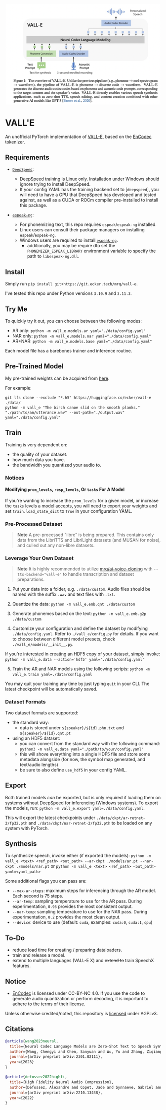 <p align="center">
<img src="./vall-e.png" width="500px"></img>
</p>

# VALL'E

An unofficial PyTorch implementation of [VALL-E](https://valle-demo.github.io/), based on the [EnCodec](https://github.com/facebookresearch/encodec) tokenizer.

## Requirements

* [`DeepSpeed`](https://github.com/microsoft/DeepSpeed#requirements):
  - DeepSpeed training is Linux only. Installation under Windows should ignore trying to install DeepSpeed.
  - If your config YAML has the training backend set to [`deepspeed`], you will need to have a GPU that DeepSpeed has developed and tested against, as well as a CUDA or ROCm compiler pre-installed to install this package.

* [`espeak-ng`](https://github.com/espeak-ng/espeak-ng/):
  - For phonemizing text, this repo requires `espeak`/`espeak-ng` installed.
  - Linux users can consult their package managers on installing `espeak`/`espeak-ng`.
  - Windows users are required to install [`espeak-ng`](https://github.com/espeak-ng/espeak-ng/releases/tag/1.51#Assets).
    + additionally, you may be require dto set the `PHONEMIZER_ESPEAK_LIBRARY` environment variable to specify the path to `libespeak-ng.dll`.

## Install

Simply run `pip install git+https://git.ecker.tech/mrq/vall-e`.

I've tested this repo under Python versions `3.10.9` and `3.11.3`.

## Try Me

To quickly try it out, you can choose between the following modes:

* AR only: `python -m vall_e.models.ar yaml="./data/config.yaml"`
* NAR only: `python -m vall_e.models.nar yaml="./data/config.yaml"`
* AR+NAR: `python -m vall_e.models.base yaml="./data/config.yaml"`

Each model file has a barebones trainer and inference routine.

## Pre-Trained Model

My pre-trained weights can be acquired from [here](https://huggingface.co/ecker/vall-e).

For example:

```
git lfs clone --exclude "*.h5" https://huggingface.co/ecker/vall-e ./data/
python -m vall_e "The birch canoe slid on the smooth planks." "./path/to/an/utterance.wav" --out-path="./output.wav" yaml="./data/config.yaml"
```

## Train

Training is very dependent on:
* the quality of your dataset.
* how much data you have.
* the bandwidth you quantized your audio to.

### Notices

#### Modifying `prom_levels`, `resp_levels`, Or `tasks` For A Model

If you're wanting to increase the `prom_levels` for a given model, or increase the `tasks` levels a model accepts, you will need to export your weights and set `train.load_state_dict` to `True` in your configuration YAML.

### Pre-Processed Dataset

> **Note** A pre-processed "libre" is being prepared. This contains only data from the LibriTTS and LibriLight datasets (and MUSAN for noise), and culled out any non-libre datasets.



### Leverage Your Own Dataset

> **Note** It is highly recommended to utilize [mrq/ai-voice-cloning](https://git.ecker.tech/mrq/ai-voice-cloning) with `--tts-backend="vall-e"` to handle transcription and dataset preparations.

1. Put your data into a folder, e.g. `./data/custom`. Audio files should be named with the suffix `.wav` and text files with `.txt`.

2. Quantize the data: `python -m vall_e.emb.qnt ./data/custom`

3. Generate phonemes based on the text: `python -m vall_e.emb.g2p ./data/custom`

4. Customize your configuration and define the dataset by modifying `./data/config.yaml`. Refer to `./vall_e/config.py` for details. If you want to choose between different model presets, check `./vall_e/models/__init__.py`.

If you're interested in creating an HDF5 copy of your dataset, simply invoke: `python -m vall_e.data --action='hdf5' yaml='./data/config.yaml'`

5. Train the AR and NAR models using the following scripts: `python -m vall_e.train yaml=./data/config.yaml`

You may quit your training any time by just typing `quit` in your CLI. The latest checkpoint will be automatically saved.

### Dataset Formats

Two dataset formats are supported:
* the standard way:
  - data is stored under `${speaker}/${id}.phn.txt` and `${speaker}/${id}.qnt.pt`
* using an HDF5 dataset:
  - you can convert from the standard way with the following command: `python3 -m vall_e.data yaml="./path/to/your/config.yaml"`
  - this will shove everything into a single HDF5 file and store some metadata alongside (for now, the symbol map generated, and text/audio lengths)
  - be sure to also define `use_hdf5` in your config YAML.

## Export

Both trained models *can* be exported, but is only required if loading them on systems without DeepSpeed for inferencing (Windows systems). To export the models, run: `python -m vall_e.export yaml=./data/config.yaml`.

This will export the latest checkpoints under `./data/ckpt/ar-retnet-2/fp32.pth` and `./data/ckpt/nar-retnet-2/fp32.pth` to be loaded on any system with PyTorch.

## Synthesis

To synthesize speech, invoke either (if exported the models): `python -m vall_e <text> <ref_path> <out_path> --ar-ckpt ./models/ar.pt --nar-ckpt ./models/nar.pt` or `python -m vall_e <text> <ref_path> <out_path> yaml=<yaml_path>`

Some additional flags you can pass are:
* `--max-ar-steps`: maximum steps for inferencing through the AR model. Each second is 75 steps.
* `--ar-temp`: sampling temperature to use for the AR pass. During experimentation, `0.95` provides the most consistent output.
* `--nar-temp`: sampling temperature to use for the NAR pass. During experimentation, `0.2` provides the most clean output.
* `--device`: device to use (default: `cuda`, examples: `cuda:0`, `cuda:1`, `cpu`)

## To-Do

* reduce load time for creating / preparing dataloaders.
* train and release a model.
* extend to multiple languages (VALL-E X) and ~~extend to~~ train SpeechX features.

## Notice

- [EnCodec](https://github.com/facebookresearch/encodec) is licensed under CC-BY-NC 4.0. If you use the code to generate audio quantization or perform decoding, it is important to adhere to the terms of their license.

Unless otherwise credited/noted, this repository is [licensed](LICENSE) under AGPLv3.

## Citations

```bibtex
@article{wang2023neural,
  title={Neural Codec Language Models are Zero-Shot Text to Speech Synthesizers},
  author={Wang, Chengyi and Chen, Sanyuan and Wu, Yu and Zhang, Ziqiang and Zhou, Long and Liu, Shujie and Chen, Zhuo and Liu, Yanqing and Wang, Huaming and Li, Jinyu and others},
  journal={arXiv preprint arXiv:2301.02111},
  year={2023}
}
```

```bibtex
@article{defossez2022highfi,
  title={High Fidelity Neural Audio Compression},
  author={Défossez, Alexandre and Copet, Jade and Synnaeve, Gabriel and Adi, Yossi},
  journal={arXiv preprint arXiv:2210.13438},
  year={2022}
}
```
